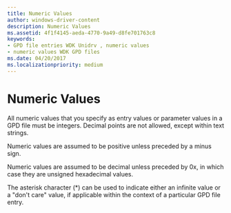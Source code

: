 ```yaml
---
title: Numeric Values
author: windows-driver-content
description: Numeric Values
ms.assetid: 4f1f4145-aeda-4770-9a49-d8fe701763c8
keywords:
- GPD file entries WDK Unidrv , numeric values
- numeric values WDK GPD files
ms.date: 04/20/2017
ms.localizationpriority: medium
---
```


# Numeric Values





All numeric values that you specify as entry values or parameter values in a GPD file must be integers. Decimal points are not allowed, except within text strings.

Numeric values are assumed to be positive unless preceded by a minus sign.

Numeric values are assumed to be decimal unless preceded by 0x, in which case they are unsigned hexadecimal values.

The asterisk character (\*) can be used to indicate either an infinite value or a "don't care" value, if applicable within the context of a particular GPD file entry.

 

 




